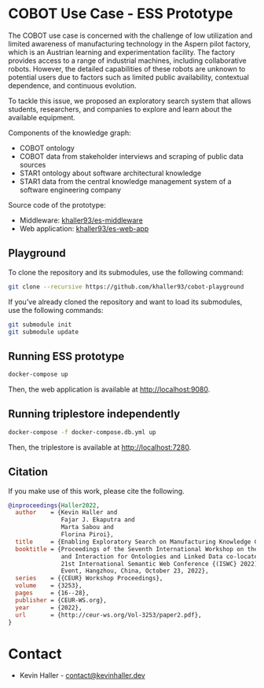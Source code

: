 # COBOT Use Case - ESS Prototype

The COBOT use case is concerned with the challenge of low utilization and 
limited awareness of manufacturing technology in the Aspern pilot factory, which
is an Austrian learning and experimentation facility. The factory provides
access to a range of industrial machines, including collaborative robots. 
However, the detailed capabilities of these robots are unknown to potential
users due to factors such as limited public availability, contextual dependence,
and continuous evolution. 

To tackle this issue, we proposed an exploratory search system that allows
students, researchers, and companies to explore and learn about the available
equipment.

Components of the knowledge graph:

* COBOT ontology
* COBOT data from stakeholder interviews and scraping of public data sources
* STAR1 ontology about software architectural knowledge
* STAR1 data from the central knowledge management system of a software
engineering company

Source code of the prototype:

* Middleware: [khaller93/es-middleware](https://github.com/khaller93/es-middleware)
* Web application: [khaller93/es-web-app](https://github.com/khaller93/es-web-app)

## Playground
To clone the repository and its submodules, use the following command:

```bash
git clone --recursive https://github.com/khaller93/cobot-playground
```
If you've already cloned the repository and want to load its submodules, use the
following commands:

```bash
git submodule init
git submodule update
```

## Running ESS prototype

```bash
docker-compose up
```

Then, the web application is available at [http://localhost:9080](http://localhost:9080).

## Running triplestore independently

```bash
docker-compose -f docker-compose.db.yml up
```

Then, the triplestore is available at [http://localhost:7280](http://localhost:7280).

## Citation

If you make use of this work, please cite the following.

```bibtex
@inproceedings{Haller2022,
  author    = {Kevin Haller and
               Fajar J. Ekaputra and
               Marta Sabou and
               Florina Piroi},
  title     = {Enabling Exploratory Search on Manufacturing Knowledge Graphs},
  booktitle = {Proceedings of the Seventh International Workshop on the Visualization
               and Interaction for Ontologies and Linked Data co-located with the
               21st International Semantic Web Conference {(ISWC} 2022), Virtual
               Event, Hangzhou, China, October 23, 2022},
  series    = {{CEUR} Workshop Proceedings},
  volume    = {3253},
  pages     = {16--28},
  publisher = {CEUR-WS.org},
  year      = {2022},
  url       = {http://ceur-ws.org/Vol-3253/paper2.pdf},
}
```

# Contact

* Kevin Haller - [contact@kevinhaller.dev](mailto:contact@kevinhaller.dev)